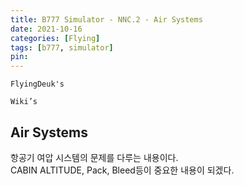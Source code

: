 ```yaml
---
title: B777 Simulator - NNC.2 - Air Systems
date: 2021-10-16
categories: [Flying]
tags: [b777, simulator]
pin:
---
```


`FlyingDeuk's`
>

`Wiki’s`
>

## Air Systems
항공기 여압 시스템의 문제를 다루는 내용이다. <br>
CABIN ALTITUDE, Pack, Bleed등이 중요한 내용이 되겠다. 

